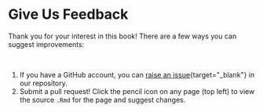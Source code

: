 # Give Us Feedback

Thank you for your interest in this book! There are a few ways you can suggest improvements:

<br>
<!-- The capital letter above alters the formatting for the numbered points below -->

1. If you have a GitHub account, you can [raise an issue](https://github.com/jhudsl/GDSCN_Book_SARS_Galaxy_on_AnVIL/issues/new){target="_blank"} in our repository.
1. Submit a pull request!  Click the pencil icon on any page (top left) to view the source `.Rmd` for the page and suggest changes.
